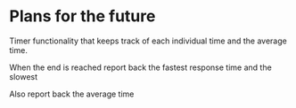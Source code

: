 # Plans for the future

Timer functionality that keeps track of each individual time and the average time. 

When the end is reached report back the fastest response time and the slowest

Also report back the average time